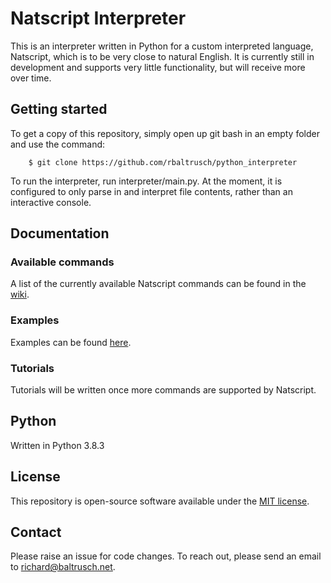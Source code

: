 # Natscript Interpreter

This is an interpreter written in Python for a custom interpreted language, Natscript, which is to be very close to natural English. It is currently still in development and supports very little functionality, but will receive more over time.

## Getting started

To get a copy of this repository, simply open up git bash in an empty folder and use the command:

		$ git clone https://github.com/rbaltrusch/python_interpreter

To run the interpreter, run interpreter/main.py. At the moment, it is configured to only parse in and interpret file contents, rather than an interactive console.

## Documentation

### Available commands

A list of the currently available Natscript commands can be found in the [wiki](https://github.com/rbaltrusch/python_interpreter/wiki).

### Examples

Examples can be found [here](https://github.com/rbaltrusch/python_interpreter/tree/main/examples).

### Tutorials

Tutorials will be written once more commands are supported by Natscript.

## Python

Written in Python 3.8.3

## License

This repository is open-source software available under the [MIT license](https://github.com/rbaltrusch/python_interpreter/blob/main/LICENSE).

## Contact

Please raise an issue for code changes. To reach out, please send an email to richard@baltrusch.net.
